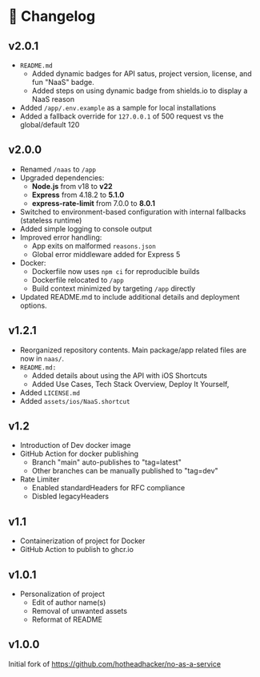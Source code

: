 # 📝 Changelog

## v2.0.1
- `README.md`
   - Added dynamic badges for API satus, project version, license, and fun "NaaS" badge.
   - Added steps on using dynamic badge from shields.io to display a NaaS reason
- Added `/app/.env.example` as a sample for local installations
- Added a fallback override for `127.0.0.1` of 500 request vs the global/default 120

## v2.0.0
- Renamed `/naas` to `/app`
- Upgraded dependencies:
   - **Node.js** from v18 to **v22**
   - **Express** from 4.18.2 to **5.1.0**
   - **express-rate-limit** from 7.0.0 to **8.0.1**
- Switched to environment-based configuration with internal fallbacks (stateless runtime)
- Added simple logging to console output
- Improved error handling:
   - App exits on malformed `reasons.json`
   - Global error middleware added for Express 5
- Docker:
   - Dockerfile now uses `npm ci` for reproducible builds
   - Dockerfile relocated to `/app`
   - Build context minimized by targeting `/app` directly
- Updated README.md to include additional details and deployment options.

## v1.2.1
- Reorganized repository contents. Main package/app related files are now in `naas/`.
- `README.md:`
   - Added details about using the API with iOS Shortcuts
   - Added Use Cases, Tech Stack Overview, Deploy It Yourself, 
- Added `LICENSE.md`
- Added `assets/ios/NaaS.shortcut`

## v1.2
- Introduction of Dev docker image
- GitHub Action for docker publishing
   - Branch "main" auto-publishes to "tag=latest"
   - Other branches can be manually published to "tag=dev"
- Rate Limiter
   - Enabled standardHeaders for RFC compliance
   - Disbled legacyHeaders

## v1.1
- Containerization of project for Docker
- GitHub Action to publish to ghcr.io

## v1.0.1
- Personalization of project
   - Edit of author name(s)
   - Removal of unwanted assets
   - Reformat of README

## v1.0.0
Initial fork of https://github.com/hotheadhacker/no-as-a-service
